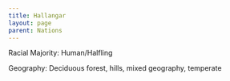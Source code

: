 ```yaml
---
title: Hallangar
layout: page
parent: Nations
---
```


Racial Majority: Human/Halfling

Geography: Deciduous forest, hills, mixed geography, temperate 